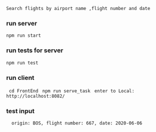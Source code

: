 
```Search flights by airport name ,flight number and date```

### run server 
```npm run start```

### run tests for server 
```npm run test```

### run client
```  cd FrontEnd ```
```  npm run serve_task ```
```  enter to Local: http://localhost:8082/ ```

 ### test input
 ```  origin: BOS, flight number: 667, date: 2020-06-06```



